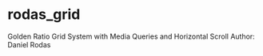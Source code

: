 rodas_grid
==========

Golden Ratio Grid System with Media Queries and Horizontal Scroll
Author: Daniel Rodas

